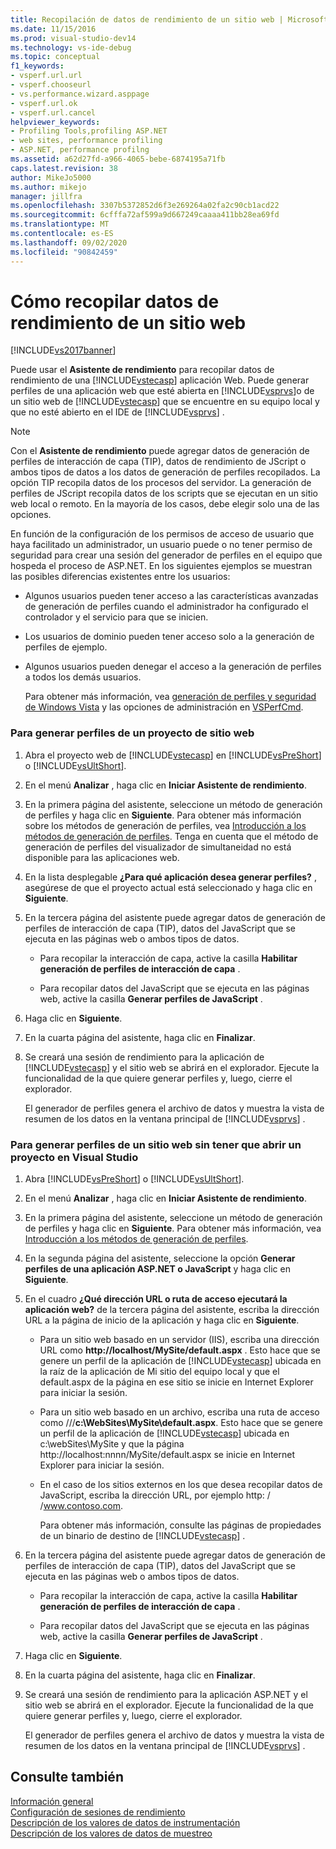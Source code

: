 ```yaml
---
title: Recopilación de datos de rendimiento de un sitio web | Microsoft Docs
ms.date: 11/15/2016
ms.prod: visual-studio-dev14
ms.technology: vs-ide-debug
ms.topic: conceptual
f1_keywords:
- vsperf.url.url
- vsperf.chooseurl
- vs.performance.wizard.asppage
- vsperf.url.ok
- vsperf.url.cancel
helpviewer_keywords:
- Profiling Tools,profiling ASP.NET
- web sites, performance profiling
- ASP.NET, performance profilng
ms.assetid: a62d27fd-a966-4065-bebe-6874195a71fb
caps.latest.revision: 38
author: MikeJo5000
ms.author: mikejo
manager: jillfra
ms.openlocfilehash: 3307b5372852d6f3e269264a02fa2c90cb1acd22
ms.sourcegitcommit: 6cfffa72af599a9d667249caaaa411bb28ea69fd
ms.translationtype: MT
ms.contentlocale: es-ES
ms.lasthandoff: 09/02/2020
ms.locfileid: "90842459"
---
```

# <a name="how-to-collect-performance-data-for-a-web-site"></a>Cómo recopilar datos de rendimiento de un sitio web
[!INCLUDE[vs2017banner](../includes/vs2017banner.md)]

Puede usar el **Asistente de rendimiento** para recopilar datos de rendimiento de una [!INCLUDE[vstecasp](../includes/vstecasp-md.md)] aplicación Web. Puede generar perfiles de una aplicación web que esté abierta en [!INCLUDE[vsprvs](../includes/vsprvs-md.md)]o de un sitio web de [!INCLUDE[vstecasp](../includes/vstecasp-md.md)] que se encuentre en su equipo local y que no esté abierto en el IDE de [!INCLUDE[vsprvs](../includes/vsprvs-md.md)] .  
  
> [!NOTE]
> Con el **Asistente de rendimiento** puede agregar datos de generación de perfiles de interacción de capa (TIP), datos de rendimiento de JScript o ambos tipos de datos a los datos de generación de perfiles recopilados. La opción TIP recopila datos de los procesos del servidor. La generación de perfiles de JScript recopila datos de los scripts que se ejecutan en un sitio web local o remoto. En la mayoría de los casos, debe elegir solo una de las opciones.  
  
 En función de la configuración de los permisos de acceso de usuario que haya facilitado un administrador, un usuario puede o no tener permiso de seguridad para crear una sesión del generador de perfiles en el equipo que hospeda el proceso de ASP.NET. En los siguientes ejemplos se muestran las posibles diferencias existentes entre los usuarios:  
  
- Algunos usuarios pueden tener acceso a las características avanzadas de generación de perfiles cuando el administrador ha configurado el controlador y el servicio para que se inicien.  
  
- Los usuarios de dominio pueden tener acceso solo a la generación de perfiles de ejemplo.  
  
- Algunos usuarios pueden denegar el acceso a la generación de perfiles a todos los demás usuarios.  
  
  Para obtener más información, vea [generación de perfiles y seguridad de Windows Vista](../profiling/profiling-and-windows-vista-security.md) y las opciones de administración en [VSPerfCmd](../profiling/vsperfcmd.md).  
  
### <a name="to-profile-a-web-site-project"></a>Para generar perfiles de un proyecto de sitio web  
  
1. Abra el proyecto web de [!INCLUDE[vstecasp](../includes/vstecasp-md.md)] en [!INCLUDE[vsPreShort](../includes/vspreshort-md.md)] o [!INCLUDE[vsUltShort](../includes/vsultshort-md.md)].  
  
2. En el menú **Analizar** , haga clic en **Iniciar Asistente de rendimiento**.  
  
3. En la primera página del asistente, seleccione un método de generación de perfiles y haga clic en **Siguiente**. Para obtener más información sobre los métodos de generación de perfiles, vea [Introducción a los métodos de generación de perfiles](../profiling/understanding-performance-collection-methods.md). Tenga en cuenta que el método de generación de perfiles del visualizador de simultaneidad no está disponible para las aplicaciones web.  
  
4. En la lista desplegable **¿Para qué aplicación desea generar perfiles?** , asegúrese de que el proyecto actual está seleccionado y haga clic en **Siguiente**.  
  
5. En la tercera página del asistente puede agregar datos de generación de perfiles de interacción de capa (TIP), datos del JavaScript que se ejecuta en las páginas web o ambos tipos de datos.  
  
    - Para recopilar la interacción de capa, active la casilla **Habilitar generación de perfiles de interacción de capa** .  
  
    - Para recopilar datos del JavaScript que se ejecuta en las páginas web, active la casilla **Generar perfiles de JavaScript** .  
  
6. Haga clic en **Siguiente**.  
  
7. En la cuarta página del asistente, haga clic en **Finalizar**.  
  
8. Se creará una sesión de rendimiento para la aplicación de [!INCLUDE[vstecasp](../includes/vstecasp-md.md)] y el sitio web se abrirá en el explorador. Ejecute la funcionalidad de la que quiere generar perfiles y, luego, cierre el explorador.  
  
     El generador de perfiles genera el archivo de datos y muestra la vista de resumen de los datos en la ventana principal de [!INCLUDE[vsprvs](../includes/vsprvs-md.md)] .  
  
### <a name="to-profile-a-web-site-without-opening-a-project-in-visual-studio"></a>Para generar perfiles de un sitio web sin tener que abrir un proyecto en Visual Studio  
  
1. Abra [!INCLUDE[vsPreShort](../includes/vspreshort-md.md)] o [!INCLUDE[vsUltShort](../includes/vsultshort-md.md)].  
  
2. En el menú **Analizar** , haga clic en **Iniciar Asistente de rendimiento**.  
  
3. En la primera página del asistente, seleccione un método de generación de perfiles y haga clic en **Siguiente**. Para obtener más información, vea [Introducción a los métodos de generación de perfiles](../profiling/understanding-performance-collection-methods.md).  
  
4. En la segunda página del asistente, seleccione la opción **Generar perfiles de una aplicación ASP.NET o JavaScript** y haga clic en **Siguiente**.  
  
5. En el cuadro **¿Qué dirección URL o ruta de acceso ejecutará la aplicación web?** de la tercera página del asistente, escriba la dirección URL a la página de inicio de la aplicación y haga clic en **Siguiente**.  
  
   - Para un sitio web basado en un servidor (IIS), escriba una dirección URL como **http://localhost/MySite/default.aspx** . Esto hace que se genere un perfil de la aplicación de [!INCLUDE[vstecasp](../includes/vstecasp-md.md)] ubicada en la raíz de la aplicación de Mi sitio del equipo local y que el default.aspx de la página en ese sitio se inicie en Internet Explorer para iniciar la sesión.  
  
   - Para un sitio web basado en un archivo, escriba una ruta de acceso como ///**c:\WebSites\MySite\default.aspx**. Esto hace que se genere un perfil de la aplicación de [!INCLUDE[vstecasp](../includes/vstecasp-md.md)] ubicada en c:\webSites\MySite y que la página http://localhost:nnnn/MySite/default.aspx se inicie en Internet Explorer para iniciar la sesión.  
  
   - En el caso de los sitios externos en los que desea recopilar datos de JavaScript, escriba la dirección URL, por ejemplo http: \/ /www.contoso.com.  
  
     Para obtener más información, consulte las páginas de propiedades de un binario de destino de [!INCLUDE[vstecasp](../includes/vstecasp-md.md)] .  
  
6. En la tercera página del asistente puede agregar datos de generación de perfiles de interacción de capa (TIP), datos del JavaScript que se ejecuta en las páginas web o ambos tipos de datos.  
  
   - Para recopilar la interacción de capa, active la casilla **Habilitar generación de perfiles de interacción de capa** .  
  
   - Para recopilar datos del JavaScript que se ejecuta en las páginas web, active la casilla **Generar perfiles de JavaScript** .  
  
7. Haga clic en **Siguiente**.  
  
8. En la cuarta página del asistente, haga clic en **Finalizar**.  
  
9. Se creará una sesión de rendimiento para la aplicación ASP.NET y el sitio web se abrirá en el explorador. Ejecute la funcionalidad de la que quiere generar perfiles y, luego, cierre el explorador.  
  
     El generador de perfiles genera el archivo de datos y muestra la vista de resumen de los datos en la ventana principal de [!INCLUDE[vsprvs](../includes/vsprvs-md.md)] .  
  
## <a name="see-also"></a>Consulte también  
 [Información general](../profiling/overviews-performance-tools.md)   
 [Configuración de sesiones de rendimiento](../profiling/configuring-performance-sessions.md)   
 [Descripción de los valores de datos de instrumentación](../profiling/understanding-instrumentation-data-values.md)   
 [Descripción de los valores de datos de muestreo](../profiling/understanding-sampling-data-values.md)
